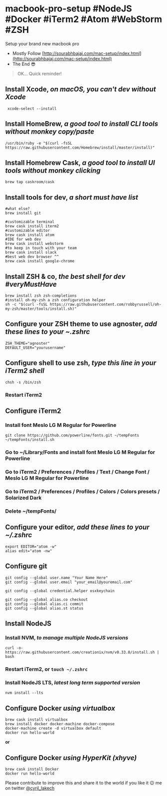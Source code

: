 # macbook-pro-setup #NodeJS #Docker #iTerm2 #Atom #WebStorm #ZSH
Setup your brand new macbook pro

* Mostly Follow [http://sourabhbajaj.com/mac-setup/index.html](http://sourabhbajaj.com/mac-setup/index.html)
* The End 😎

> OK... Quick reminder!

## Install Xcode, *on macOS, you can't dev without Xcode*

```
 xcode-select --install
```

## Install HomeBrew, *a good tool to install CLI tools without monkey copy/paste*

```
/usr/bin/ruby -e "$(curl -fsSL https://raw.githubusercontent.com/Homebrew/install/master/install)"
```

## Install Homebrew Cask, *a good tool to install UI tools without monkey clicking*

```
brew tap caskroom/cask
```

## Install tools for dev, *a short must have list*

```
#what else?
brew install git

#customizable terminal
brew cask install iterm2
#customizable editor
brew cask install atom
#IDE for web dev
brew cask install webstorm
#to keep in touch with your team
brew cask install slack
#best web dev browser ^^
brew cask install google-chrome 
```

## Install ZSH & co, *the best shell for dev #veryMustHave*

```
brew install zsh zsh-completions
#install oh-my-zsh a zsh configuration helper
sh -c "$(curl -fsSL https://raw.githubusercontent.com/robbyrussell/oh-my-zsh/master/tools/install.sh)"
```

## Configure your ZSH theme to use agnoster, *add these lines to your ~\.zshrc*

```
ZSH_THEME="agnoster"
DEFAULT_USER="yourusername"
```

## Configure shell to use zsh, *type this line in your iTerm2 shell*

```
chsh -s /bin/zsh
```
### Restart iTerm2

## Configure iTerm2
### Install font Meslo LG M Regular for Powerline
 
```
git clone https://github.com/powerline/fonts.git ~/tempFonts
~/tempFonts/install.sh
```
  
### Go to ~/Library/Fonts and install font Meslo LG M Regular for Powerline
### Go to iTerm2 / Preferences / Profiles / Text / Change Font / Meslo LG M Regular for Powerline
### Go to iTerm2 / Preferences / Profiles / Colors / Colors presets / Solarized Dark
### Delete ~/tempFonts/

## Configure your editor, *add these lines to your ~/.zshrc*

```
export EDITOR="atom -w"
alias edit="atom -nw"
```

## Configure git

```
git config --global user.name "Your Name Here"
git config --global user.email "your_email@youremail.com"

git config --global credential.helper osxkeychain

git config --global alias.co checkout
git config --global alias.ci commit
git config --global alias.st status
```

## Install NodeJS
### Install NVM, *to manage multiple NodeJS versions*

```
curl -o- https://raw.githubusercontent.com/creationix/nvm/v0.33.0/install.sh | bash
```
 
### Restart iTerm2, or `touch ~/.zshrc`
### Install NodeJS LTS, *latest long term supported version*
 
```
nvm install --lts
```

## Configure Docker *using virtualbox*

```
brew cask install virtualbox
brew install docker docker-machine docker-compose
docker-machine create -d virtualbox default
docker run hello-world
```

**or**

## Configure Docker *using HyperKit (xhyve)*

```
brew cask install Docker
docker run hello-world
```

Please contribute to improve this and share it to the world if you like it 😉
me on twitter [@cyril_lakech](https://twitter.com/cyril_lakech)
